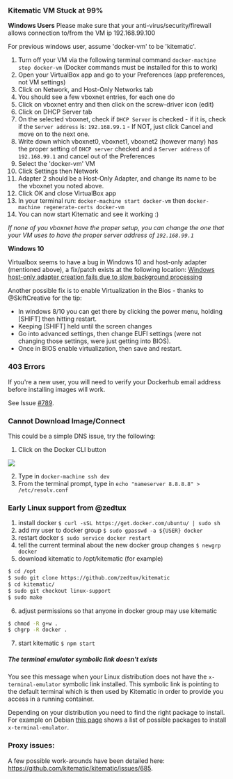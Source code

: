 ### Kitematic VM Stuck at 99%

**Windows Users** Please make sure that your anti-virus/security/firewall allows connection to/from the VM ip 192.168.99.100

For previous windows user, assume 'docker-vm' to be 'kitematic'. 

1. Turn off your VM via the following terminal command `docker-machine stop docker-vm` (Docker commands must be installed for this to work)
2. Open your VirtualBox app and go to your Preferences (app preferences, not VM settings)
3. Click on Network, and Host-Only Networks tab
4. You should see a few vboxnet entries, for each one do
  1. Click on vboxnet entry and then click on the screw-driver icon (edit)
  2. Click on DHCP Server tab
  3. On the selected vboxnet, check if `DHCP Server` is checked - if it is, check if the `Server address` is: `192.168.99.1` - If NOT, just click Cancel and move on to the next one.
5. Write down which vboxnet0, vboxnet1, vboxnet2 (however many) has the proper setting of `DHCP server` checked and a `Server address` of `192.168.99.1` and cancel out of the Preferences
6. Select the 'docker-vm' VM
7. Click Settings then Network
8. Adapter 2 should be a Host-Only Adapter, and change its name to be the vboxnet you noted above.
9. Click OK and close VirtualBox app
10. In your terminal run: `docker-machine start docker-vm` then `docker-machine regenerate-certs docker-vm`
11.  You can now start Kitematic and see it working :)

_If none of you vboxnet have the proper setup, you can change the one that your VM uses to have the proper server address of `192.168.99.1`_

**Windows 10**

Virtualbox seems to have a bug in Windows 10 and host-only adapter (mentioned above), a fix/patch exists at the following location: [Windows host-only adapter creation fails due to slow background processing](https://www.virtualbox.org/ticket/14040)

Another possible fix is to enable Virtualization in the Bios - thanks to @SkiftCreative for the tip:
* In windows 8/10 you can get there by clicking the power menu, holding [SHIFT] then hitting restart. 
* Keeping [SHIFT] held until the screen changes
* Go into advanced settings, then change EUFI settings (were not changing those settings, were just getting into BIOS).
* Once in BIOS enable virtualization, then save and restart.


### 403 Errors

If you're a new user, you will need to verify your Dockerhub email address before installing images will work.

See Issue [#789](https://github.com/kitematic/kitematic/issues/789).

### Cannot Download Image/Connect
This could be a simple DNS issue, try the following:

1. Click on the Docker CLI button 

![](https://cloud.githubusercontent.com/assets/3325447/7950182/0ae55b3c-094c-11e5-859b-3acf43df7c34.png)

2. Type in `docker-machine ssh dev`
3. From the terminal prompt, type in `echo "nameserver 8.8.8.8" > /etc/resolv.conf`


### Early Linux support from @zedtux

1. install docker
  `$ curl -sSL https://get.docker.com/ubuntu/ | sudo sh`
2. add my user to docker group
  `$ sudo gpasswd -a ${USER} docker`
3. restart docker
  `$ sudo service docker restart`
4. tell the current terminal about the new docker group changes
  `$ newgrp docker`
5. download kitematic to /opt/kitematic (for example)

  ```bash
  $ cd /opt
  $ sudo git clone https://github.com/zedtux/kitematic
  $ cd kitematic/
  $ sudo git checkout linux-support
  $ sudo make
  ```

6. adjust permissions so that anyone in docker group may use kitematic

  ```bash
  $ chmod -R g+w .
  $ chgrp -R docker .
  ```

7. start kitematic
  `$ npm start`

##### The terminal emulator symbolic link doesn't exists

You see this message when your Linux distribution does not have the `x-terminal-emulator` symbolic link installed.
This symbolic link is pointing to the default terminal which is then used by Kitematic in order to provide you access in a running container.

Depending on your distribution you need to find the right package to install. For example on Debian [this page](https://packages.debian.org/fr/jessie/x-terminal-emulator) shows a list of possible packages to install `x-terminal-emulator`.

### Proxy issues:
A few possible work-arounds have been detailed here: https://github.com/kitematic/kitematic/issues/685.